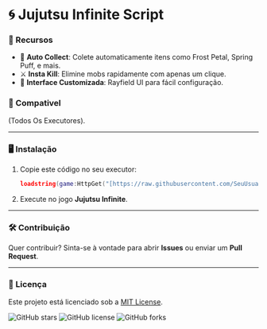 # 🌀 Jujutsu Infinite Script

### 🌟 Recursos
- 🌸 **Auto Collect**: Colete automaticamente itens como Frost Petal, Spring Puff, e mais.
- ⚔️ **Insta Kill**: Elimine mobs rapidamente com apenas um clique.
- 🔄 **Interface Customizada**: Rayfield UI para fácil configuração.

### 📜 Compativel
(Todos Os Executores).

---

### 🖥️ Instalação
1. Copie este código no seu executor:
    ```lua
    loadstring(game:HttpGet("[https://raw.githubusercontent.com/SeuUsuario/SeuRepositorio/main/scripts/main_script.lua](https://raw.githubusercontent.com/Dexz00/DzHub/refs/heads/main/Jujutsu%20Infinite)"))()
    ```
2. Execute no jogo **Jujutsu Infinite**.

---

### 🛠️ Contribuição
Quer contribuir? Sinta-se à vontade para abrir **Issues** ou enviar um **Pull Request**.

---

### 📄 Licença
Este projeto está licenciado sob a [MIT License](LICENSE).


![GitHub stars](https://img.shields.io/github/stars/SeuUsuario/SeuRepositorio?style=social)
![GitHub license](https://img.shields.io/github/license/SeuUsuario/SeuRepositorio)
![GitHub forks](https://img.shields.io/github/forks/SeuUsuario/SeuRepositorio?style=social)
